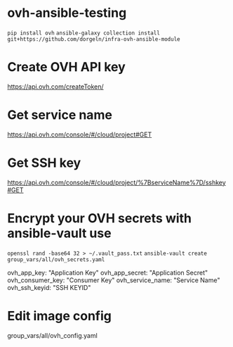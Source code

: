 # ovh-ansible-testing

`pip install ovh`
`ansible-galaxy collection install git+https://github.com/dorgeln/infra-ovh-ansible-module`

# Create OVH API key
https://api.ovh.com/createToken/

# Get service name
https://api.ovh.com/console/#/cloud/project#GET

# Get SSH key
https://api.ovh.com/console/#/cloud/project/%7BserviceName%7D/sshkey#GET


# Encrypt your OVH secrets with ansible-vault use
`openssl rand -base64 32 > ~/.vault_pass.txt`
`ansible-vault create group_vars/all/ovh_secrets.yaml`

ovh_app_key: "Application Key"
ovh_app_secret: "Application Secret"
ovh_consumer_key: "Consumer Key"
ovh_service_name: "Service Name"
ovh_ssh_keyid: "SSH KEYID"


# Edit image config
group_vars/all/ovh_config.yaml


